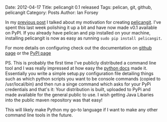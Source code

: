 Date: 2012-04-17
Title: pelicangit 0.1 released 
Tags: pelican, git, github, pelicangit
Category: Posts
Author: Ian Forsey

In my [previous post](http://theon.github.com/powering-your-blog-with-pelican-and-git.html) I talked about my motivation for creating [pelicangit](https://github.com/theon/pelicangit). I've spent this last week polishing it up a bit and have now made v0.1 available on PyPI. If you already have pelican and pip installed on your machine, installing pelicangit is now as easy as running `sudo pip install pelicangit`.

For more details on configuring check out the documentation on [github page](https://github.com/theon/pelicangit) or the [PyPI page](http://pypi.python.org/pypi?:action=display&name=pelicangit&version=0.1)

PS. This is probably the first time I've publicly distributed a command line tool and I was really impressed at how easy the [python docs](http://docs.python.org/distutils/index.html) made it. Essentially you write a simple setup.py configuration file detailing things such as which python scripts you want to be console commands (copied to /usr/local/bin) and then run a singe command which asks for your PyPi credentials and that's it: Your distribution is built, uploaded to PyPi and made available for the general public to use. I wish getting Java Libaries into the public maven repository was that easy! 

This will likely make Python my go-to language if I want to make any other command line tools in the future.
